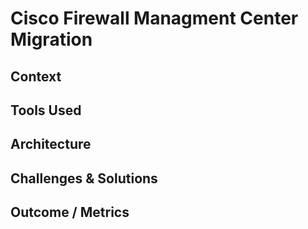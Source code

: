# Cisco Firewall Managment Center Migration
## Context
## Tools Used
## Architecture
## Challenges & Solutions
## Outcome / Metrics